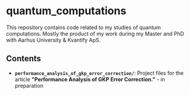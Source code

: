 # quantum_computations
This repository contains code related to my studies of quantum computations. Mostly the product of my work during my Master and PhD with Aarhus University & Kvantify ApS.


## Contents

- **`performance_analysis_of_gkp_error_correction/`**: Project files for the article **"Performance Analysis of GKP Error Correction."** - in preparation
